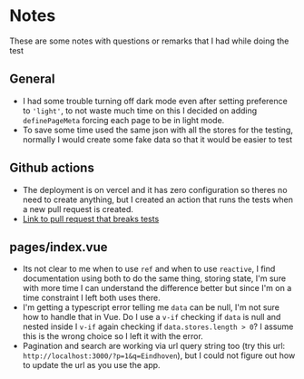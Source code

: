 # Notes

These are some notes with questions or remarks that I had while doing the test

## General

- I had some trouble turning off dark mode even after setting preference to `'light'`, to not waste much time on this I decided on adding `definePageMeta` forcing each page to be in light mode.
- To save some time used the same json with all the stores for the testing, normally I would create some fake data so that it would be easier to test

## Github actions

- The deployment is on vercel and it has zero configuration so theres no need to create anything, but I created an action that runs the tests when a new pull request is created.
- [Link to pull request that breaks tests](https://github.com/JCRamires/jumbo-test/pull/2)

## pages/index.vue

- Its not clear to me when to use `ref` and when to use `reactive`, I find documentation using both to do the same thing, storing state, I'm sure with more time I can understand the difference better but since I'm on a time constraint I left both uses there.
- I'm getting a typescript error telling me `data` can be null, I'm not sure how to handle that in Vue. Do I use a `v-if` checking if `data` is null and nested inside I `v-if` again checking if `data.stores.length > 0`? I assume this is the wrong choice so I left it with the error.
- Pagination and search are working via url query string too (try this url: `http://localhost:3000/?p=1&q=Eindhoven`), but I could not figure out how to update the url as you use the app.